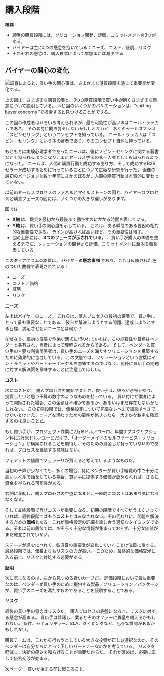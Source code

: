 # 購入段階

**概要**

* 顧客の購買段階には、ソリューション開発、評価、コミットメントの3つがある。
* バイヤーは主に4つの懸念を抱いている：ニーズ、コスト、証明、リスク
* それぞれの懸念は、購入段階によって増加または減少する

## バイヤーの関心の変化

![調査によると、買い手の関心事は、さまざまな購買段階を通じて重要度が変化する。](./buying-phases/images/01.png)

上の図は、さまざまな購買段階と、3つの購買段階で買い手が抱くさまざまな懸念について説明している。 同じ図のいくつかのバリエーションは、"shifting buyer concerns "で検索すると見つけることができる。

この図の作成者はいろいろ考えられるが、最も可能性が高いのはニール・ラッカムである。 その名前に聞き覚えはないかもしれないが、多くのセールスマンは「スピンセリング」というコンセプトを知っている。 ニール・ラッカムは『スピン・セリング』という本の著者であり、そのコンセプト自体も持っている。

もともとは実験心理学者であったニールは、後にスピン・セリングに関する著書などで知られるようになり、またセールス手法の第一人者としても知られるようになった。 ニールは、人間の購買行動と成功する売り方、そして成功するB2Bセラーが成功するために行っていることについて広範な研究を行った。 画像の最初のバージョンは数十年前にさかのぼるが、人間の購買行動は本質的に変わっていない。

以前のセールスプロセスのファネルとマイルストーンの図と、バイヤーのプロセスと購買フェーズの図には、いくつかの大きな違いがあります。

図では

* **X軸** は、機会を最初から最後まで動かすのにかかる時間を表している。
* **Y軸** は、買い手の関心度を示している。 これは、ある瞬間のある要因の相対的な重要性である。 ラインが高ければ高いほど、その重要性は増す。
* 図の上部には、 **3つのフェーズが示されている。** 、買い手が購入の準備を整えるまでに、ソリューションの開発から評価、コミットメントに至る段階を表している。

このダイアグラムの本質は、 **バイヤーの懸念事項** であり、これは反映された色のついた曲線で表現されている：

* ニーズ
* コスト／価格
* 証明
* リスク

**ニーズ**

左上はバイヤーのニーズ。 これらは、購入プロセスの最初の段階で、買い手にとって最も重要なことである。 彼らが解決しようとする問題、達成しようとする目標、満足させたいニーズとは何か？

なぜなら、最初の段階で作業が適切に行われていれば、この必要性や目標はベンダーと共有され、両者によって理解されるからである。 そして、ベンダーと買い手の主要な利害関係者は、買い手のニーズを満たすソリューションを構築するために効果的に協力している。 この文脈では、ソリューションという言葉はイントラネットやパートナーポータルを意味するのではなく、純粋に買い手の問題に対する解決策を意味することに注意してほしい。

**コスト**

次にコストだ。 購入プロセスを開始するとき、買い手は、彼らが余裕があり、投資したいと思う予算の数字のようなものを持っている。 買い付けが業者によって開始された場合、この金額は不確かであるか、あるいはまだ存在しないかもしれない。 この初期段階では、価格設定について詳細なレベルで議論すべきではないとはいえ、ニーズを満たすための要件が集まったら、大まかな数字を確認するのは良いことだ。

もし買い手が、プロジェクト作業に2万米ドル／ユーロ、年間サブスクリプション料に2万米ドル／ユーロだけで、「オーダーメイドのセルフサービス・ソリューション」が構築されることを期待し、そのための資金しか持っていないのであれば、プロセスを継続する意味はない。

フィアットの値段でフェラーリが買えると考えているようなものだ。

当初の予算が少なくても、多くの場合、特にベンダーが買い手組織の中で十分に高いレベルで話をしている場合、買い手に提供する価値が認められれば、さらに資金を得られる可能性がある。

右側に移動し、購入プロセスの中盤になると、一時的にコストはあまり気にならなくなる。

そして最終段階で再びコストが重要になる。初期の段階ですべてがうまくいっていれば、最終段階ではもう**コスト**とはみなされない。その代わりに、問題を解決するための**価格**となる。これが価格設定の詳細を話し合う適切なタイミングである。それ以前の段階では、おそらく十分な情報が集まっておらず、十分な価値がまだ確立されていない。

ステージが進むにつれて、各項目の重要度が変化していくことは注目に値する。 最終段階では、価格よりもリスクの方が高い。 このため、最終的な価格交渉に入る前に、リスクに対処する必要がある。

**証明**

次に気になるのは、左から見つめる青いカーブだ。 評価段階において最も重要なのは、ベンダーが買い手のために提供する製品／ソリューション／パッケージが、買い手のニーズを満たすものであることを証明することである。

**リスク**

最後の買い手の懸念はリスクだ。 購入プロセスの終盤になると、リスクに対する懸念が高まる。 買い手は躊躇し、業者とそのオファーに異議を唱えるかもしれない。 条件、セキュリティー、SLA、タイミングなど、厄介な質問があるかもしれない。

購買チームは、これから行おうとしている大きな投資が正しい選択なのか、そのベンダーは自分たちにとって正しいパートナーなのかを考えている。 リスクを軽減し、決断の痛みを和らげることが重要だからだ。 それが済めば、必要に応じて価格交渉が始まる。

次ページ： [買いが始まる前に起こること](./before-buying-starts.md).
